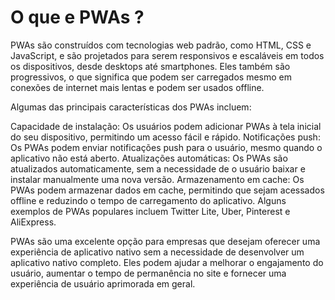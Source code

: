 # O que e PWAs ? 

PWAs são construídos com tecnologias web padrão, como HTML, CSS e JavaScript, e são projetados para serem responsivos e escaláveis em todos os dispositivos, desde desktops até smartphones. Eles também são progressivos, o que significa que podem ser carregados mesmo em conexões de internet mais lentas e podem ser usados offline.

Algumas das principais características dos PWAs incluem:

Capacidade de instalação: Os usuários podem adicionar PWAs à tela inicial do seu dispositivo, permitindo um acesso fácil e rápido.
Notificações push: Os PWAs podem enviar notificações push para o usuário, mesmo quando o aplicativo não está aberto.
Atualizações automáticas: Os PWAs são atualizados automaticamente, sem a necessidade de o usuário baixar e instalar manualmente uma nova versão.
Armazenamento em cache: Os PWAs podem armazenar dados em cache, permitindo que sejam acessados ​​offline e reduzindo o tempo de carregamento do aplicativo.
Alguns exemplos de PWAs populares incluem Twitter Lite, Uber, Pinterest e AliExpress.

PWAs são uma excelente opção para empresas que desejam oferecer uma experiência de aplicativo nativo sem a necessidade de desenvolver um aplicativo nativo completo. Eles podem ajudar a melhorar o engajamento do usuário, aumentar o tempo de permanência no site e fornecer uma experiência de usuário aprimorada em geral.
